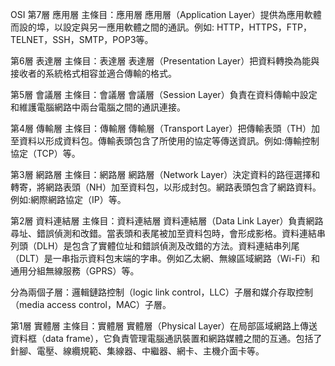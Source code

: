 OSI
第7層 應用層
主條目：應用層
應用層（Application Layer）提供為應用軟體而設的埠，以設定與另一應用軟體之間的通訊。例如: HTTP，HTTPS，FTP，TELNET，SSH，SMTP，POP3等。

第6層 表達層
主條目：表達層
表達層（Presentation Layer）把資料轉換為能與接收者的系統格式相容並適合傳輸的格式。

第5層 會議層
主條目：會議層
會議層（Session Layer）負責在資料傳輸中設定和維護電腦網路中兩台電腦之間的通訊連接。

第4層 傳輸層
主條目：傳輸層
傳輸層（Transport Layer）把傳輸表頭（TH）加至資料以形成資料包。傳輸表頭包含了所使用的協定等傳送資訊。例如:傳輸控制協定（TCP）等。

第3層 網路層
主條目：網路層
網路層（Network Layer）決定資料的路徑選擇和轉寄，將網路表頭（NH）加至資料包，以形成封包。網路表頭包含了網路資料。例如:網際網路協定（IP）等。

第2層 資料連結層
主條目：資料連結層
資料連結層（Data Link Layer）負責網路尋址、錯誤偵測和改錯。當表頭和表尾被加至資料包時，會形成影格。資料連結串列頭（DLH）是包含了實體位址和錯誤偵測及改錯的方法。資料連結串列尾（DLT）是一串指示資料包末端的字串。例如乙太網、無線區域網路（Wi-Fi）和通用分組無線服務（GPRS）等。

分為兩個子層：邏輯鏈路控制（logic link control，LLC）子層和媒介存取控制（media access control，MAC）子層。

第1層 實體層
主條目：實體層
實體層（Physical Layer）在局部區域網路上傳送資料框（data frame），它負責管理電腦通訊裝置和網路媒體之間的互通。包括了針腳、電壓、線纜規範、集線器、中繼器、網卡、主機介面卡等。
